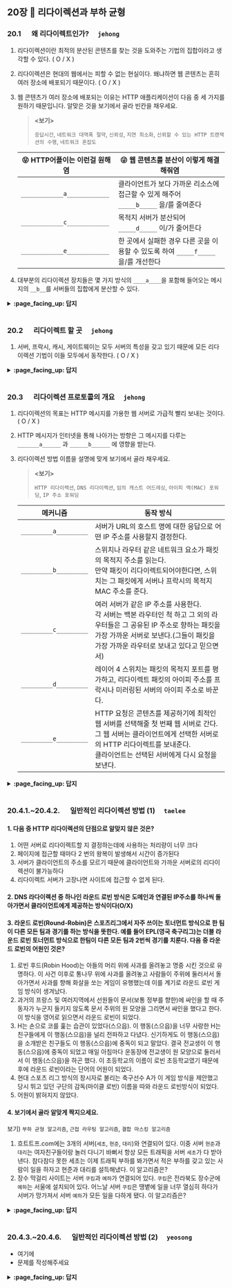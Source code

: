 ## 20장 :octopus: 리다이렉션과 부하 균형
### __20.1__ 　  왜 리다이렉트인가?　 `jehong`

1. 리다이렉션이란 최적의 분산된 콘텐츠를 찾는 것을 도와주는 기법의 집합이라고 생각할 수 있다. ( O / X )

2. 리다이렉션은 현대의 웹에서는 피할 수 없는 현실이다. 왜냐하면 웹 콘텐츠는 흔히 여러 장소에 배포되기 때문이다. ( O / X )

3. 웹 콘텐츠가 여러 장소에 배포되는 이유는 HTTP 애플리케이션이 다음 중 세 가지를 원하기 때문입니다. 알맞은 것을 보기에서 골라 빈칸을 채우세요.

   > **<보기>**
   >
   > `응답시간`,  `네트워크 대역폭 절약`, `신뢰성`, `지연 최소화`, `신뢰할 수 있는 HTTP 트랜잭션의 수행`, `네트워크 혼잡도`

   | 😝 HTTP어플이는 이런걸 원해염 | 😜 웹 콘텐츠를 분산이 이렇게 해결해줘염                       |
   | ---------------------------- | ------------------------------------------------------------ |
   | `____________a____________`  | 클라이언트가 보다 가까운 리소스에 접근할 수 있게 해주어 `_____b_____` 을/를 줄여준다 |
   | `____________c____________`  | 목적지 서버가 분산되어 `_____d_____` 이/가 줄어든다          |
   | `____________e____________`  | 한 곳에서 실패한 경우 다른 곳을 이용할 수 있도록 하여 `_____f_____` 을/를 개선한다 |

4. 대부분의 리다이렉션 장치들은 몇 가지 방식의 `____a____`을 포함해 들어오는 메시지의 `__b__`를 서버들의 집합에게 분산할 수 있다.

<details>
<summary> <b> :page_facing_up: 답지 </b>  </summary>
<div markdown="1">

1. 리다이렉션이란 최적의 분산된 콘텐츠를 찾는 것을 도와주는 기법의 집합이라고 생각할 수 있다. ( **O** / X )  **p.522**

2. 리다이렉션은 현대의 웹에서는 피할 수 없는 현실이다. 왜냐하면 웹 콘텐츠는 흔히 여러 장소에 배포되기 때문이다. ( **O** / X )  **p.522**

3. 웹 콘텐츠가 여러 장소에 배포되는 이유는 HTTP 애플리케이션이 다음 중 세 가지를 원하기 때문입니다. 알맞은 것을 보기에서 골라 빈칸을 채우세요. **p.522**

   > **<보기>**
   >
   > `응답시간`,  `네트워크 대역폭 절약`, `신뢰성`, `지연 최소화`, `신뢰할 수 있는 HTTP 트랜잭션의 수행`, `네트워크 혼잡도`

   | 😝 HTTP어플이는 이런걸 원해염             | 😜 웹 콘텐츠를 분산이 이렇게 해결해줘염                       |
   | ---------------------------------------- | ------------------------------------------------------------ |
   | `a. 지연 최소화`                         | 클라이언트가 보다 가까운 리소스에 접근할 수 있게 해주어 `b. 응답시간` 을/를 줄여준다 |
   | `c. 네트워크 대역폭 절약`                | 목적지 서버가 분산되어 `d. 네트워크 혼잡도` 이/가 줄어든다   |
   | `e. 신뢰할 수 있는 HTTP 트랜잭션의 수행` | 한 곳에서 실패한 경우 다른 곳을 이용할 수 있도록 하여 `f. 신뢰성` 을/를 개선한다 |

4. 대부분의 리다이렉션 장치들은 몇 가지 방식의 `a.부하균형`을 포함해 들어오는 메시지의 `b.부하` 를 서버들의 집합에게 분산할 수 있다. **p.522**

</div>
</details>
<br>

### __20.2__ 　  리다이렉트 할 곳　 `jehong`

1. 서버, 프락시, 캐시, 게이트웨이는 모두 서버의 특성을 갖고 있기 때문에 모든 리다이렉션 기법이 이들 모두에서 동작한다. ( O / X )

<details>
<summary> <b> :page_facing_up: 답지 </b>  </summary>
<div markdown="1">

1. 서버, 프락시, 캐시, 게이트웨이는 모두 서버의 특성을 갖고 있기 때문에 모든 리다이렉션 기법이 이들 모두에서 동작한다. ( O / **X** ) **p.522**

   > **답: X**
   >
   > 어떤 리다이렉션 기술들은 특정 종류의 종단만을 위해 특별히 설계되어 일반적인 적용이 불가능하다.

</div>
</details>
<br>

### __20.3__ 　  리다이렉션 프로토콜의 개요　 `jehong`

1. 리다이렉션의 목표는 HTTP 메시지를 가용한 웹 서버로 가급적 빨리 보내는 것이다. ( O / X )

2. HTTP 메시지가 인터넷을 통해 나아가는 방향은 그 메시지를 다루는 `_______a______` 과 `______b______` 에 영향을 받는다.

3. 리다이렉션 방법 이름을 설명에 맞게 보기에서 골라 채우세요.

   > **<보기>**
   >
   > `HTTP 리다이렉션`, `DNS 리다이렉션`, `임의 캐스트 어드레싱`, `아이피 맥(MAC) 포워딩`, `IP 주소 포워딩`

   | 메커니즘              | 동작 방식                                                    |
   | --------------------- | ------------------------------------------------------------ |
   | `_________a_________` | 서버가 URL의 호스트 명에 대한 응답으로 어떤 IP 주소를 사용할지 결정한다. |
   | `_________b_________` | 스위치나 라우터 같은 네트워크 요소가 패킷의 목적지 주소를 읽는다.<br />만약 패킷이 리다이렉트되어야한다면, 스위치는 그 패킷에게 서버나 프락시의 목적지 MAC 주소를 준다. |
   | `_________c_________` | 여러 서버가 같은 IP 주소를 사용한다.<br />각 서버는 백본 라우터인 척 하고 그 외의 라우터들은 그 공유된 IP 주소로 향하는 패킷을 가장 가까운 서버로 보낸다.(그들이 패킷을 가장 가까운 라우터로 보내고 있다고 믿으면서) |
   | `_________d_________` | 레이어 4 스위치는 패킷의 목적지 포트를 평가하고, 리다이렉트 패킷의 아이피 주소를 프락시나 미러링된 서버의 아이피 주소로 바꾼다. |
   | `_________e_________` | HTTP 요청은 콘텐츠를 제공하기에 최적인 웹 서버를 선택해줄 첫 번째 웹 서버로 간다.<br />그 웹 서버는 클라이언트에게 선택한 서버로의 HTTP 리다이렉트를 보내준다.<br />클라이언트는 선택된 서버에게 다시 요청을 보낸다. |



<details>
<summary> <b> :page_facing_up: 답지 </b>  </summary>
<div markdown="1">

1. 리다이렉션의 목표는 HTTP 메시지를 가용한 웹 서버로 가급적 빨리 보내는 것이다. ( **O** / X ) **p.523**

2. HTTP 메시지가 인터넷을 통해 나아가는 방향은 그 메시지를 다루는 `a. HTTP 애플리케이션` 과 `b. 라우팅 장치` 에 영향을 받는다. **p.523**

3. 리다이렉션 방법 이름을 설명에 맞게 보기에서 골라 채우세요. **p.524**

   > **<보기>**
   >
   > `HTTP 리다이렉션`, `DNS 리다이렉션`, `임의 캐스트 어드레싱`, `아이피 맥(MAC) 포워딩`, `IP 주소 포워딩`

   | 메커니즘                   | 동작 방식                                                    |
   | -------------------------- | ------------------------------------------------------------ |
   | `a. DNS 리다이렉션`        | 서버가 URL의 호스트 명에 대한 응답으로 어떤 IP 주소를 사용할지 결정한다. |
   | `b. 아이피 맥(MAC) 포워딩` | 스위치나 라우터 같은 네트워크 요소가 패킷의 목적지 주소를 읽는다.<br />만약 패킷이 리다이렉트되어야한다면, 스위치는 그 패킷에게 서버나 프락시의 목적지 MAC 주소를 준다. |
   | `c. 임의 캐스트 어드레싱`  | 여러 서버가 같은 IP 주소를 사용한다.<br />각 서버는 백본 라우터인 척 하고 그 외의 라우터들은 그 공유된 IP 주소로 향하는 패킷을 가장 가까운 서버로 보낸다.(그들이 패킷을 가장 가까운 라우터로 보내고 있다고 믿으면서) |
   | `d. IP 주소 포워딩`        | 레이어 4 스위치는 패킷의 목적지 포트를 평가하고, 리다이렉트 패킷의 아이피 주소를 프락시나 미러링된 서버의 아이피 주소로 바꾼다. |
   | `e. HTTP 리다이렉션`       | HTTP 요청은 콘텐츠를 제공하기에 최적인 웹 서버를 선택해줄 첫 번째 웹 서버로 간다.<br />그 웹 서버는 클라이언트에게 선택한 서버로의 HTTP 리다이렉트를 보내준다.<br />클라이언트는 선택된 서버에게 다시 요청을 보낸다. |

   



</div>
</details>
<br>





### __20.4.1.~20.4.2.__ 　  일반적인 리다이렉션 방법 (1)　 `taelee`

#### 1. 다음 중 HTTP 리다이렉션의 단점으로 알맞지 않은 것은?

  1. 어떤 서버로 리다이렉트할 지 결정하는데에 사용하는 처리량이 너무 크다
  2. 페이지에 접근할 때마다 2 번의 왕복이 발생해서 시간이 증가된다
  3. 서버가 클라이언트의 주소를 모르기 때문에 클라이언트와 가까운 서버로의 리다이렉션이 불가능하다
  4. 리다이렉트 서버가 고장나면 사이트에 접근할 수 없게 된다.

#### 2. DNS 라다이렉션 중 하나인 라운드 로빈 방식은 도메인과 연결된 IP주소를 하나씩 돌아가면서 클라이언트에게 제공하는 방식이다(O/X)

#### 3. 라운드 로빈(Round-Robin)은 스포츠리그에서 자주 쓰이는 토너먼트 방식으로 한 팀이 다른 모든 팀과 경기를 하는 방식을 뜻한다. 예를 들어 EPL(영국 축구리그)는 더블 라운드 로빈 토너먼트 방식으로 한팀이 다른 모든 팀과 2번씩 경기를 치룬다. 다음 중 라운드 로빈의 어원인 것은?

1. 로빈 후드(Robin Hood)는 아들의 머리 위에 사과를 올려놓고 명중 시킨 것으로 유명하다. 이 사건 이후로 통나무 위에 사과를 올려놓고 사람들이 주위에 둘러서서 돌아가면서 사과를 향해 화살을 쏘는 게임이 유행했는데 이를 계기로 라운드 로빈 게임 방식이 생겨났다.
2. 과거의 프랑스 및 여러지역에서 선원들이 문서(보통 정부를 향한)에 싸인을 할 때 주동자가 누군지 들키지 않도록 문서 주위의 원 모양을 그리면서 싸인을 했다고 한다. 이 방식을 영어로 읽으면서 라운드 로빈이 되었다.
3. H는 손으로 코를 훑는 습관이 있었다(스으읍). 이 행동(스으읍)을 너무 사랑한 H는 친구들에게 이 행동(스으읍)을 널리 전파하고 다녔다. 신기하게도 이 행동(스으읍)을 소개받은 친구들도 이 행동(스으읍)에 중독이 되고 말았다. 결국 전교생이 이 행동(스으읍)에 중독이 되었고 매일 아침마다 운동장에 전교생이 원 모양으로 둘러서서 이 행동(스으읍)을 하곤 했다. 이 초등학교의 이름이 로빈 초등학교였기 때문에 후에 라운드 로빈이라는 단어의 어원이 되었다.
4. 현대 스포츠 리그 방식의 창시자로 불리는 축구선수 A가 이 게임 방식을 제안했고 당시 뛰고 있던 구단의 감독(마이클 로빈) 이름을 따와 라운드 로빈방식이 되었다.
5. 어원이 밝혀지지 않았다.

#### 4. 보기에서 골라 알맞게 짝지으세요.

보기) `부하 균형 알고리즘`, `근접 라우팅 알고리즘`, `결합 마스킹 알고리즘`

1. 흐트트프.com에는 3개의 서버(`세초`, `현준`, `대리`)와 연결되어 있다.  이중 서버 `현준`과 `대리`는 여자친구들이랑 놀러 다니기 바뻐서 항상 모든 트래픽을 서버 `세초`가 다 받아낸다. 참다참다 못한 세초는 이제 트래픽 부하를 봐가면서 적은 부하를 갖고 있는 사람이 일을 하자고 현준과 대리를 설득해냈다. 이 알고리즘은?
2. 장수 막걸리 사이트는 서버 `쿠킴`과 `예하`가 연결되어 있다. `쿠킴`은 전라북도 장수군에 `예하`는 서울에 설치되어 있다. 어느날 서버 `쿠킴`은 땡볕에 일을 너무 열심히 하다가 서버가 망가져서 서버 `예하`가 모든 일을 다하게 됐다. 이 알고리즘은?



<details>
<summary> <b> :page_facing_up: 답지 </b>  </summary>
<div markdown="1">

#### 1. 다음 중 HTTP 리다이렉션의 단점으로 알맞지 않은 것은?


  1. 어떤 서버로 리다이렉트할 지 결정하는데에 사용하는 처리량이 너무 크다
  2. 페이지에 접근할 때마다 2 번의 왕복이 발생해서 시간이 증가된다
  3. 서버가 클라이언트의 주소를 모르기 때문에 클라이언트와 가까운 서버로의 리다이렉션이 불가능하다
  4. 리다이렉트 서버가 고장나면 사이트에 접근할 수 없게 된다.

> 정답: 3번, HTTP 리다이렉션은 서버가 클라이언트의 주소를 알 수 있는 방식이다

#### 2. DNS 리다이렉션 중 하나인 라운드 로빈 방식은 도메인과 연결된 IP주소를 하나씩 돌아가면서 클라이언트에게 제공하는 방식이다(O/X)



> 정답: O, 라운드 로빈 방식은 가장 간단한 DNS 리다이렉션 방식으로 연결된 IP주소를 돌아가면서 클라이언트에게 제공한다.

#### 3. 라운드 로빈(Round-Robin)은 스포츠리그에서 자주 쓰이는 토너먼트 방식으로 한 팀이 다른 모든 팀과 경기를 하는 방식을 뜻한다. 예를 들어 EPL(영국 축구리그)는 더블 라운드 로빈 토너먼트 방식으로 한팀이 다른 모든 팀과 2번씩 경기를 치룬다. 다음 중 라운드 로빈의 어원인 것은?

1. 로빈 후드(Robin Hood)는 아들의 머리 위에 사과를 올려놓고 명중 시킨 것으로 유명하다. 이 사건 이후로 통나무 위에 사과를 올려놓고 사람들이 주위에 둘러서서 돌아가면서 사과를 향해 화살을 쏘는 게임이 유행했는데 이를 계기로 라운드 로빈 게임 방식이 생겨났다.

2. 과거의 프랑스 및 여러지역에서 선원들이 문서(보통 정부를 향한)에 싸인을 할 때 주동자가 누군지 들키지 않도록 문서 주위의 원 모양을 그리면서 싸인을 했다고 한다. 이 방식을 영어로 읽으면서 라운드 로빈이 되었다.

3. H는 손으로 코를 훑는 습관이 있었다(스으읍). 이 행동(스으읍)을 너무 사랑한 H는 친구들에게 이 행동(스으읍)을 널리 전파하고 다녔다. 신기하게도 이 행동(스으읍)을 소개받은 친구들도 이 행동(스으읍)에 중독이 되고 말았다. 결국 전교생이 이 행동(스으읍)에 중독이 되었고 매일 아침마다 운동장에 전교생이 원 모양으로 둘러서서 이 행동(스으읍)을 하곤 했다. 이 초등학교의 이름이 로빈 초등학교였기 때문에 후에 라운드 로빈이라는 단어의 어원이 되었다.

4. 현대 스포츠 리그 방식의 창시자로 불리는 축구선수 A가 이 게임 방식을 제안했고 당시 뛰고 있던 구단의 감독(마이클 로빈) 이름을 따와 라운드 로빈방식이 되었다.

5. 어원이 밝혀지지 않았다.

> 정답: 2번, 
> 1번의 사과를 맞춤 사람은 윌리엄텔이다.
> 4번 100% 지어낸 이야기다.
> 2번 https://www.wikiwand.com/en/Round-robin_(document)
> 위 링크에 들어가면 Round Robin방식으로 싸인된 문건을 볼 수 있다.
> 불어로 'rond rouban'라고 하는데 circle of ribbon이라는 뜻이다. 

#### 4. 보기에서 골라 알맞게 짝지으세요.

보기) `부하 균형 알고리즘`, `근접 라우팅 알고리즘`, `결합 마스킹 알고리즘`

1. 흐트트프.com에는 3개의 서버(`세초`, `현준`, `대리`)와 연결되어 있다.  이중 서버 `현준`과 `대리`는 여자친구들이랑 놀러 다니기 바뻐서 항상 모든 트래픽을 서버 `세초`가 다 받아낸다. 참다참다 못한 세초는 이제 트래픽 부하를 봐가면서 적은 부하를 갖고 있는 사람이 일을 하자고 현준과 대리를 설득해냈다. 이 알고리즘은?
> 정답: `부하 균형 알고리즘`
2. 장수 막걸리 사이트는 서버 `쿠킴`과 `예하`가 연결되어 있다. `쿠킴`은 전라북도 장수군에 `예하`는 서울에 설치되어 있다. 어느날 서버 `쿠킴`은 땡볕에 일을 너무 열심히 하다가 서버가 망가져서 서버 `예하`가 모든 일을 다하게 됐다. 이 알고리즘은?
> 정답: `결합 마스킹 알고리즘`




</div>
</details>
<br>

### __20.4.3.~20.4.6.__ 　  일반적인 리다이렉션 방법 (2)　 `yeosong`
- 여기에
- 문제를 작성해주세요
<details>
<summary> <b> :page_facing_up: 답지 </b>  </summary>
<div markdown="1">
  
- 여기에
- 해설을 작성해주세요

</div>
</details>
<br>
